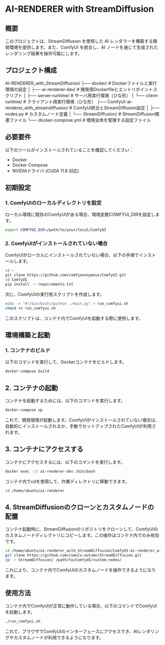 # AI-RENDERER with StreamDiffusion

## 概要
このプロジェクトは、StreamDiffusion を使用した AI レンダラーを構築する開発環境を提供します。また、ComfyUI を統合し、AI ノードを通じて生成されたレンダリング結果を操作可能にします。

## プロジェクト構成
AI-RENDERER_with_StreamDiffusion/
├── docker/                          # Dockerファイルと実行環境の設定
│   ├── ai-renderer-dev/             # 開発用Dockerfileとエントリポイントスクリプト
│   ├── server-runtime/              # サーバ用実行環境（ひな形）
│   └── client-runtime/              # クライアント用実行環境（ひな形）
├── ComfyUI-ai-renderer_with_streamdiffusion/  # ComfyUI統合とStreamDiffusion設定
│   ├── nodes.py                     # カスタムノード定義
│   └── StreamDiffusion/             # StreamDiffusion関連ファイル
└── docker-compose.yml               # 環境全体を管理する設定ファイル

## 必要要件
以下のツールがインストールされていることを確認してください：
- Docker
- Docker Compose
- NVIDIAドライバ (CUDA 11.8 対応)

## 初期設定
### 1. ComfyUIのローカルディレクトリを設定
ローカル環境に既存のComfyUIがある場合、環境変数COMFYUI_DIRを設定します。
```bash
export COMFYUI_DIR=/path/to/your/local/ComfyUI
```

### 2. ComfyUIがインストールされていない場合
ComfyUIがローカルにインストールされていない場合、以下の手順でインストールします。
```bash
cd ~
git clone https://github.com/comfyanonymous/ComfyUI.git
cd ComfyUI
pip install -r requirements.txt
```
次に、ComfyUIの実行用スクリプトを作成します。
```bash
echo -e "#!/bin/bash\npython ./main.py" > run_comfyui.sh
chmod +x run_comfyui.sh
```
このスクリプトは、コンテナ内でComfyUIを起動する際に使用します。

## 環境構築と起動

### 1. コンテナのビルド
以下のコマンドを実行して、Dockerコンテナをビルドします。
```bash
docker-compose build
```

## 2. コンテナの起動
コンテナを起動するためには、以下のコマンドを実行します。
```bash
docker-compose up
```
これで、開発環境が起動します。ComfyUIがインストールされていない場合は、自動的にインストールされるか、手動でセットアップされたComfyUIが利用されます。

## 3. コンテナにアクセスする
コンテナにアクセスするには、以下のコマンドを実行します。
```bash
docker exec -it ai-renderer-dev /bin/bash
```
コンテナ内でcdを使用して、作業ディレクトリに移動できます。
```bash
cd /home/ubuntu/ai-renderer
```

## 4. StreamDiffusionのクローンとカスタムノードの配置
コンテナ起動時に、StreamDiffusionのリポジトリをクローンして、ComfyUIのカスタムノードディレクトリにコピーします。この操作はコンテナ内でのみ有効です。
```bash
cd /home/ubuntu/ai-renderer_with_StreamDiffusion/ComfyUI-ai-renderer_with_streamdiffusion/
git clone https://github.com/cumulo-autumn/StreamDiffusion.git
cp -r StreamDiffusion/ /path/to/ComfyUI/custom_nodes/
```
これにより、コンテナ内でComfyUIのカスタムノードを操作できるようになります。

## 使用方法
コンテナ内でComfyUIが正常に動作している場合、以下のコマンドでComfyUIを起動します。
```bash
./run_comfyui.sh
```
これで、ブラウザでComfyUIのインターフェースにアクセスでき、AIレンダリングやカスタムノードが利用できるようになります。